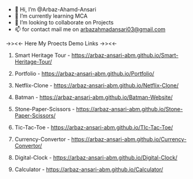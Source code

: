 - 👋 Hi, I’m @Arbaz-Ahamd-Ansari
- 🌱 I’m currently learning MCA
- 💞️ I’m looking to collaborate on Projects
- 📫 for contact mail me on arbazahmadansari03@gmail.com

->><<- Here My Proects Demo Links ->><<-

1. Smart Heritage Tour - https://arbaz-ansari-abm.github.io/Smart-Heritage-Tour/

2. Portfolio - https://arbaz-ansari-abm.github.io/Portfolio/

3. Netflix-Clone - https://arbaz-ansari-abm.github.io/Netflix-Clone/
 
4. Batman - https://arbaz-ansari-abm.github.io/Batman-Website/

5. Stone-Paper-Scissors - https://arbaz-ansari-abm.github.io/Stone-Paper-Scissors/

6. Tic-Tac-Toe - https://arbaz-ansari-abm.github.io/TIc-Tac-Toe/

7. Currency-Convertor - https://arbaz-ansari-abm.github.io/Currency-Convertor/

8. Digital-Clock - https://arbaz-ansari-abm.github.io/Digital-Clock/

9. Calculator - https://arbaz-ansari-abm.github.io/Calculator/

